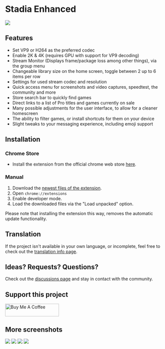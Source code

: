 # Stadia Enhanced

![](https://i.imgur.com/yt2tyuk.png)

## Features

* Set VP9 or H264 as the preferred codec
* Enable 2K & 4K (requires GPU with support for VP9 decoding)
* Stream Monitor (Displays frame/package loss among other things), via the group menu
* Changeable library size on the home screen, toggle between 2 up to 6 items per row
* Settings for used stream codec and resolution
* Quick access menu for screenshots and video captures, speedtest, the community and more
* Store search bar to quickly find games
* Direct links to a list of Pro titles and games currently on sale
* Many possible adjustments for the user interface, to allow for a cleaner homescreen
* The ability to filter games, or install shortcuts for them on your device
* Slight tweaks to your messaging experience, including emoji support

## Installation

### Chrome Store
* Install the extension from the official chrome web store [here](https://chrome.google.com/webstore/detail/stadia-enhanced/ldeakaihfnkjmelifgmbmjlphdfncbfg).

### Manual
1. Download the [newest files of the extension](https://github.com/ChristopherKlay/StadiaEnhanced/tree/master/extension).
2. Open `chrome://extensions`
3. Enable developer mode.
4. Load the downloaded files via the "Load unpacked" option.

Please note that installing the extension this way, removes the automatic update functionality.

## Translation
If the project isn't available in your own language, or incomplete, feel free to check out the [translation info page](https://github.com/ChristopherKlay/StadiaEnhanced/blob/master/translations.md).

## Ideas? Requests? Questions?
Check out the [discussions page](https://github.com/ChristopherKlay/StadiaEnhanced/discussions) and stay in contact with the community.

## Support this project
<a href="https://www.buymeacoffee.com/christopherklay" target="_blank"><img src="https://cdn.buymeacoffee.com/buttons/default-orange.png" alt="Buy Me A Coffee" height="41" width="174"></a>

## More screenshots

![](https://i.imgur.com/uNotT1y.png)
![](https://i.imgur.com/JnYg4eA.png)
![](https://i.imgur.com/luECKUX.png)
![](https://i.imgur.com/3HcWw4w.png)
